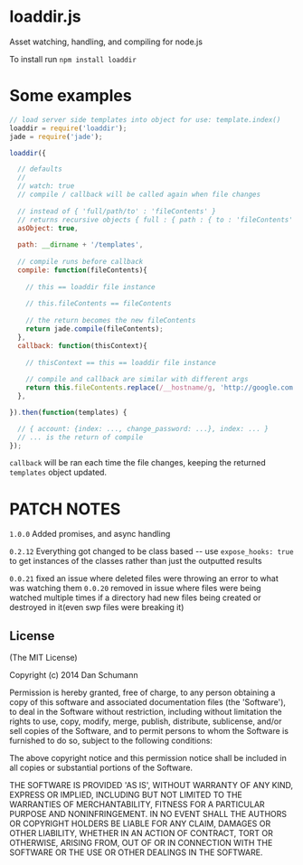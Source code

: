 loaddir.js
==========

Asset watching, handling, and compiling for node.js

To install run `npm install loaddir`

Some examples
=============

```javascript
// load server side templates into object for use: template.index()
loaddir = require('loaddir');
jade = require('jade');

loaddir({

  // defaults
  //
  // watch: true
  // compile / callback will be called again when file changes
  
  // instead of { 'full/path/to' : 'fileContents' }
  // returns recursive objects { full : { path : { to : 'fileContents' } } }
  asObject: true,
  
  path: __dirname + '/templates',
  
  // compile runs before callback
  compile: function(fileContents){
  
    // this == loaddir file instance
    
    // this.fileContents == fileContents
   
    // the return becomes the new fileContents
    return jade.compile(fileContents);
  },
  callback: function(thisContext){
   
    // thisContext == this == loaddir file instance
    
    // compile and callback are similar with different args
    return this.fileContents.replace(/__hostname/g, 'http://google.com');
  },

}).then(function(templates) {

  // { account: {index: ..., change_password: ...}, index: ... }
  // ... is the return of compile
});

```

`callback` will be ran each time the file changes, keeping the returned `templates` object updated.


PATCH NOTES
===========

`1.0.0`
Added promises, and async handling


`0.2.12`
Everything got changed to be class based -- use `expose_hooks: true` to get instances of the classes rather than just the outputted results

`0.0.21`
fixed an issue where deleted files were throwing an error to what was watching them
`0.0.20`
removed in issue where files were being watched multiple times if a directory had new files being created or destroyed in it(even swp files were breaking it)

## License

(The MIT License)

Copyright (c) 2014 Dan Schumann

Permission is hereby granted, free of charge, to any person obtaining
a copy of this software and associated documentation files (the
'Software'), to deal in the Software without restriction, including
without limitation the rights to use, copy, modify, merge, publish,
distribute, sublicense, and/or sell copies of the Software, and to
permit persons to whom the Software is furnished to do so, subject to
the following conditions:

The above copyright notice and this permission notice shall be
included in all copies or substantial portions of the Software.

THE SOFTWARE IS PROVIDED 'AS IS', WITHOUT WARRANTY OF ANY KIND,
EXPRESS OR IMPLIED, INCLUDING BUT NOT LIMITED TO THE WARRANTIES OF
MERCHANTABILITY, FITNESS FOR A PARTICULAR PURPOSE AND NONINFRINGEMENT.
IN NO EVENT SHALL THE AUTHORS OR COPYRIGHT HOLDERS BE LIABLE FOR ANY
CLAIM, DAMAGES OR OTHER LIABILITY, WHETHER IN AN ACTION OF CONTRACT,
TORT OR OTHERWISE, ARISING FROM, OUT OF OR IN CONNECTION WITH THE
SOFTWARE OR THE USE OR OTHER DEALINGS IN THE SOFTWARE.
